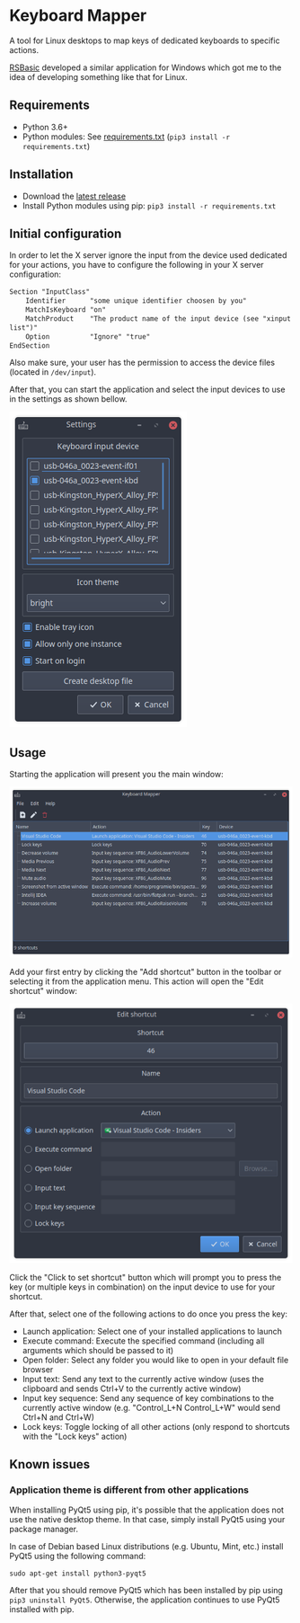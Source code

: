 # Keyboard Mapper

A tool for Linux desktops to map keys of dedicated keyboards to specific actions.

[RSBasic](https://www.rsbasic.de) developed a similar application for Windows which got me to the idea of developing something like that for Linux.

## Requirements

* Python 3.6+
* Python modules: See [requirements.txt](requirements.txt) (`pip3 install -r requirements.txt`)

## Installation

* Download the [latest release](https://github.com/Programie/KeyboardMapper/releases/latest)
* Install Python modules using pip: `pip3 install -r requirements.txt`

## Initial configuration

In order to let the X server ignore the input from the device used dedicated for your actions, you have to configure the following in your X server configuration:

```
Section "InputClass"
	Identifier      "some unique identifier choosen by you"
	MatchIsKeyboard "on"
	MatchProduct    "The product name of the input device (see "xinput list")"
	Option          "Ignore" "true"
EndSection
```

Also make sure, your user has the permission to access the device files (located in `/dev/input`).

After that, you can start the application and select the input devices to use in the settings as shown bellow.

![](screenshots/Settings.png)

## Usage

Starting the application will present you the main window:

![](screenshots/Main_Window.png)

Add your first entry by clicking the "Add shortcut" button in the toolbar or selecting it from the application menu. This action will open the "Edit shortcut" window:

![](screenshots/Edit_Shortcut.png)

Click the "Click to set shortcut" button which will prompt you to press the key (or multiple keys in combination) on the input device to use for your shortcut.

After that, select one of the following actions to do once you press the key:

* Launch application: Select one of your installed applications to launch
* Execute command: Execute the specified command (including all arguments which should be passed to it)
* Open folder: Select any folder you would like to open in your default file browser
* Input text: Send any text to the currently active window (uses the clipboard and sends Ctrl+V to the currently active window)
* Input key sequence: Send any sequence of key combinations to the currently active window (e.g. "Control_L+N Control_L+W" would send Ctrl+N and Ctrl+W)
* Lock keys: Toggle locking of all other actions (only respond to shortcuts with the "Lock keys" action)

## Known issues

### Application theme is different from other applications

When installing PyQt5 using pip, it's possible that the application does not use the native desktop theme. In that case, simply install PyQt5 using your package manager.

In case of Debian based Linux distributions (e.g. Ubuntu, Mint, etc.) install PyQt5 using the following command:

```
sudo apt-get install python3-pyqt5
```

After that you should remove PyQt5 which has been installed by pip using `pip3 uninstall PyQt5`. Otherwise, the application continues to use PyQt5 installed with pip.